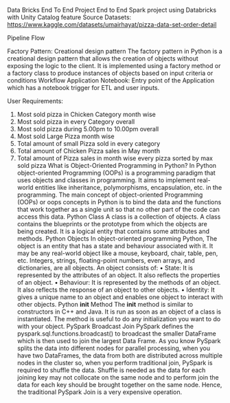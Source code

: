 Data Bricks End To End Project
End to End Spark project using Databricks with Unity Catalog feature
Source
 Datasets: https://www.kaggle.com/datasets/umairhayat/pizza-data-set-order-detail

Pipeline Flow 
 
Factory Pattern: 
Creational design pattern
The factory pattern in Python is a creational design pattern that allows the creation of objects without exposing the logic to the client. It is implemented using a factory method or a factory class to produce instances of objects based on input criteria or conditions
Workflow Application Notebook:
	Entry point of the Application which has a notebook trigger for ETL and user inputs. 

User Requirements: 
1.	Most sold pizza in Chicken Category month wise
2.	Most sold pizza in every Category overall
3.	Most sold pizza during 5.00pm to 10.00pm overall
4.	Most sold Large Pizza month wise
5.	Total amount of small Pizza sold in every category
6.	Total amount of Chicken Pizza sales in May month
7.	Total amount of Pizza sales in month wise every pizza sorted by max sold pizza
What is Object-Oriented Programming in Python?
In Python object-oriented Programming (OOPs) is a programming paradigm that uses objects and classes in programming. It aims to implement real-world entities like inheritance, polymorphisms, encapsulation, etc. in the programming. The main concept of object-oriented Programming (OOPs) or oops concepts in Python is to bind the data and the functions that work together as a single unit so that no other part of the code can access this data.
Python Class 
A class is a collection of objects. A class contains the blueprints or the prototype from which the objects are being created. It is a logical entity that contains some attributes and methods. 
Python Objects
In object-oriented programming Python, The object is an entity that has a state and behaviour associated with it. It may be any real-world object like a mouse, keyboard, chair, table, pen, etc. Integers, strings, floating-point numbers, even arrays, and dictionaries, are all objects.
An object consists of:
•	State: It is represented by the attributes of an object. It also reflects the properties of an object.
•	Behaviour: It is represented by the methods of an object. It also reflects the response of an object to other objects.
•	Identity: It gives a unique name to an object and enables one object to interact with other objects.
Python __init__ Method 
The __init__ method is similar to constructors in C++ and Java. It is run as soon as an object of a class is instantiated. The method is useful to do any initialization you want to do with your object.
 PySpark Broadcast Join
PySpark defines the pyspark.sql.functions.broadcast() to broadcast the smaller DataFrame which is then used to join the largest Data Frame. As you know PySpark splits the data into different nodes for parallel processing, when you have two DataFrames, the data from both are distributed across multiple nodes in the cluster so, when you perform traditional join, PySpark is required to shuffle the data. Shuffle is needed as the data for each joining key may not collocate on the same node and to perform join the data for each key should be brought together on the same node. Hence, the traditional PySpark Join is a very expensive operation.




